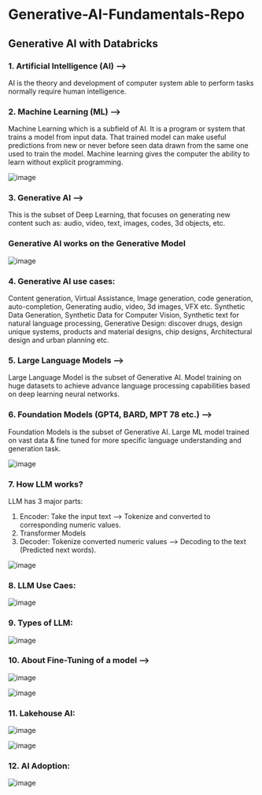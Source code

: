 # Generative-AI-Fundamentals-Repo

## Generative AI with Databricks

### 1. Artificial Intelligence (AI) -->
AI is the theory and development of computer system able to perform tasks normally require human intelligence.

### 2. Machine Learning (ML) -->
Machine Learning which is a subfield of AI. It is a program or system that trains a model from input data. That trained model can make useful predictions from new or never before seen data drawn from the same one used to train the model. Machine learning gives the computer the ability to learn without explicit programming.


![image](https://github.com/PabitraKumarGhorai/Generative-AI-Fundamentals-Repo/assets/50179771/38f32fc7-8a61-4f0e-a561-020e62da24b0)


### 3. Generative AI -->
This is the subset of Deep Learning, that focuses on generating new content such as: audio, video, text, images, codes, 3d objects, etc.

### Generative AI works on the Generative Model

![image](https://github.com/PabitraKumarGhorai/Generative-AI-Fundamentals-Repo/assets/50179771/6af66bf6-8530-450c-9aab-e3c1489b6153)

### 4. Generative AI use cases:
Content generation, Virtual Assistance, Image generation, code generation, auto-completion, Generating audio, video, 3d images, VFX etc.
Synthetic Data Generation, Synthetic Data for Computer Vision,
Synthetic text for natural language processing,
Generative Design: discover drugs, design unique systems, products and material designs, chip designs, Architectural design and urban planning etc.

### 5. Large Language Models -->
Large Language Model is the subset of Generative AI. Model training on huge datasets to achieve advance language processing capabilities based on deep learning neural networks.

### 6. Foundation Models (GPT4, BARD, MPT 78 etc.) -->
Foundation Models is the subset of Generative AI. Large ML model trained on vast data & fine tuned for more specific language understanding and generation task.

![image](https://github.com/PabitraKumarGhorai/Generative-AI-Fundamentals-Repo/assets/50179771/b042008f-0ee2-416a-ae1f-bf422fb883cd)

### 7. How LLM works?
LLM has 3 major parts:
1.	Encoder:  Take the input text --> Tokenize and converted to corresponding numeric values.
2.	Transformer Models
3.	Decoder: Tokenize converted numeric values --> Decoding to the text (Predicted next words).

![image](https://github.com/PabitraKumarGhorai/Generative-AI-Fundamentals-Repo/assets/50179771/a6637dc8-219c-483c-88ed-dc20be068428)

### 8. LLM Use Caes:

![image](https://github.com/PabitraKumarGhorai/Generative-AI-Fundamentals-Repo/assets/50179771/7d87b5d3-de67-4611-b3ca-c0bd8e4835aa)


### 9. Types of LLM:

![image](https://github.com/PabitraKumarGhorai/Generative-AI-Fundamentals-Repo/assets/50179771/9abc7057-99eb-4002-94a3-c043725153be)


### 10. About Fine-Tuning of a model -->

![image](https://github.com/PabitraKumarGhorai/Generative-AI-Fundamentals-Repo/assets/50179771/81db4a44-356d-4f5b-a179-97a4988ff324)

![image](https://github.com/PabitraKumarGhorai/Generative-AI-Fundamentals-Repo/assets/50179771/ecd32388-7db8-4420-bb12-58e9dc594d3d)


### 11. Lakehouse AI:

![image](https://github.com/PabitraKumarGhorai/Generative-AI-Fundamentals-Repo/assets/50179771/b63f1d58-ffbf-468a-ac56-8a9b2c9ccf38)

![image](https://github.com/PabitraKumarGhorai/Generative-AI-Fundamentals-Repo/assets/50179771/8773b834-deb0-47a7-ab56-63dceaed67dc)


### 12. AI Adoption:

![image](https://github.com/PabitraKumarGhorai/Generative-AI-Fundamentals-Repo/assets/50179771/70562685-ebda-4332-93b7-819a58f5682c)




